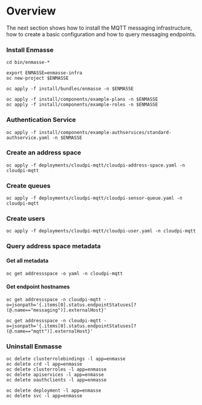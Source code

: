 # Overview

The next section shows how to install the MQTT messaging infrastructure, how to create a basic configuration and how to query messaging endpoints. 

### Install Enmasse

```shell
cd bin/enmasse-*

export ENMASSE=enmasse-infra
oc new-project $ENMASSE

oc apply -f install/bundles/enmasse -n $ENMASSE

oc apply -f install/components/example-plans -n $ENMASSE
oc apply -f install/components/example-roles -n $ENMASSE
```

### Authentication Service

```shell
oc apply -f install/components/example-authservices/standard-authservice.yaml -n $ENMASSE
```

### Create an address space

```shell
oc apply -f deployments/cloudpi-mqtt/cloudpi-address-space.yaml -n cloudpi-mqtt
```

### Create queues

```shell
oc apply -f deployments/cloudpi-mqtt/cloudpi-sensor-queue.yaml -n cloudpi-mqtt
```

### Create users

```shell
oc apply -f deployments/cloudpi-mqtt/cloudpi-user.yaml -n cloudpi-mqtt
```

### Query address space metadata


#### Get all metadata

```shell
oc get addressspace -o yaml -n cloudpi-mqtt
```

#### Get endpoint hostnames

```shell
oc get addressspace -n cloudpi-mqtt -o=jsonpath='{.items[0].status.endpointStatuses[?(@.name=="messaging")].externalHost}'

oc get addressspace -n cloudpi-mqtt -o=jsonpath='{.items[0].status.endpointStatuses[?(@.name=="mqtt")].externalHost}'
```

### Uninstall Enmasse

```shell
oc delete clusterrolebindings -l app=enmasse
oc delete crd -l app=enmasse
oc delete clusterroles -l app=enmasse
oc delete apiservices -l app=enmasse
oc delete oauthclients -l app=enmasse

oc delete deployment -l app=enmasse
oc delete svc -l app=enmasse
```
